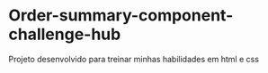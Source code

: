 # Order-summary-component-challenge-hub
Projeto desenvolvido para treinar minhas habilidades em html e css
